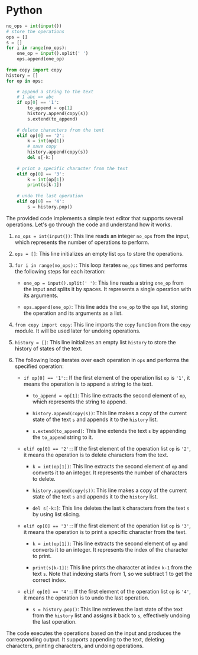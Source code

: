 

# Python

```py
no_ops = int(input())
# store the operations
ops = [] 
s = []
for i in range(no_ops):
    one_op = input().split(' ')
    ops.append(one_op)
    
from copy import copy
history = []
for op in ops:

    # append a string to the text
    # 1 abc => abc
    if op[0] == '1':
        to_append = op[1]
        history.append(copy(s))
        s.extend(to_append)
    
    # delete characters from the text
    elif op[0] == '2':
        k = int(op[1])
        # save copy
        history.append(copy(s))
        del s[-k:]
    
    # print a specific character from the text
    elif op[0] == '3':
        k = int(op[1])
        print(s[k-1])
    
    # undo the last operation
    elif op[0] == '4':
        s = history.pop()
```

The provided code implements a simple text editor that supports several operations. Let's go through the code and understand how it works.

1. `no_ops = int(input())`: This line reads an integer `no_ops` from the input, which represents the number of operations to perform.

2. `ops = []`: This line initializes an empty list `ops` to store the operations.

3. `for i in range(no_ops):`: This loop iterates `no_ops` times and performs the following steps for each iteration:

   - `one_op = input().split(' ')`: This line reads a string `one_op` from the input and splits it by spaces. It represents a single operation with its arguments.
   
   - `ops.append(one_op)`: This line adds the `one_op` to the `ops` list, storing the operation and its arguments as a list.
   
4. `from copy import copy`: This line imports the `copy` function from the `copy` module. It will be used later for undoing operations.

5. `history = []`: This line initializes an empty list `history` to store the history of states of the text.

6. The following loop iterates over each operation in `ops` and performs the specified operation:

   - `if op[0] == '1':`: If the first element of the operation list `op` is `'1'`, it means the operation is to append a string to the text.
   
     - `to_append = op[1]`: This line extracts the second element of `op`, which represents the string to append.
     
     - `history.append(copy(s))`: This line makes a copy of the current state of the text `s` and appends it to the `history` list.
     
     - `s.extend(to_append)`: This line extends the text `s` by appending the `to_append` string to it.
   
   - `elif op[0] == '2':`: If the first element of the operation list `op` is `'2'`, it means the operation is to delete characters from the text.
   
     - `k = int(op[1])`: This line extracts the second element of `op` and converts it to an integer. It represents the number of characters to delete.
     
     - `history.append(copy(s))`: This line makes a copy of the current state of the text `s` and appends it to the `history` list.
     
     - `del s[-k:]`: This line deletes the last `k` characters from the text `s` by using list slicing.
   
   - `elif op[0] == '3':`: If the first element of the operation list `op` is `'3'`, it means the operation is to print a specific character from the text.
   
     - `k = int(op[1])`: This line extracts the second element of `op` and converts it to an integer. It represents the index of the character to print.
     
     - `print(s[k-1])`: This line prints the character at index `k-1` from the text `s`. Note that indexing starts from 1, so we subtract 1 to get the correct index.
   
   - `elif op[0] == '4':`: If the first element of the operation list `op` is `'4'`, it means the operation is to undo the last operation.
   
     - `s = history.pop()`: This line retrieves the last state of the text from the `history` list and assigns it back to `s`, effectively undoing the last operation.

The code executes the operations based on the input and produces the corresponding output. It supports appending to the text, deleting characters, printing characters, and undoing operations.